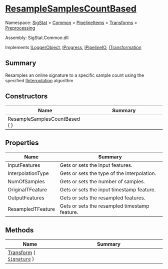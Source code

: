 # [ResampleSamplesCountBased](./ResampleSamplesCountBased.md)

Namespace: [SigStat]() > [Common](./../../../README.md) > [PipelineItems]() > [Transforms]() > [Preprocessing](./README.md)

Assembly: SigStat.Common.dll

Implements [ILoggerObject](./../../../ILoggerObject.md), [IProgress](./../../../Helpers/IProgress.md), [IPipelineIO](./../../../Pipeline/IPipelineIO.md), [ITransformation](./../../../ITransformation.md)

## Summary
Resamples an online signature to a specific sample count using the specified [IInterpolation](https://github.com/hargitomi97/sigstat/blob/master/docs/md/SigStat/Common/PipelineItems/Transforms/Preprocessing/IInterpolation.md) algorithm

## Constructors

| Name | Summary<div><a href="#"><img width=466></a></div> | 
| --- | --- | 
| ResampleSamplesCountBased (  ) |  | 


## Properties

| Name | Summary<div><a href="#"><img width=466></a></div> | 
| --- | --- | 
| InputFeatures | Gets or sets the input features. | 
| InterpolationType | Gets or sets the type of the interpolation. <seealso cref="T:SigStat.Common.PipelineItems.Transforms.Preprocessing.IInterpolation" /> | 
| NumOfSamples | Gets or sets the number of samples. | 
| OriginalTFeature | Gets or sets the input timestamp feature. | 
| OutputFeatures | Gets or sets the resampled  features. | 
| ResampledTFeature | Gets or sets the resampled timestamp feature. | 


## Methods

| Name | Summary<div><a href="#"><img width=466></a></div> | 
| --- | --- | 
| [Transform](./Methods/ResampleSamplesCountBased--Transform.md) ( [`Signature`](./../../../Signature.md) ) |  | 


